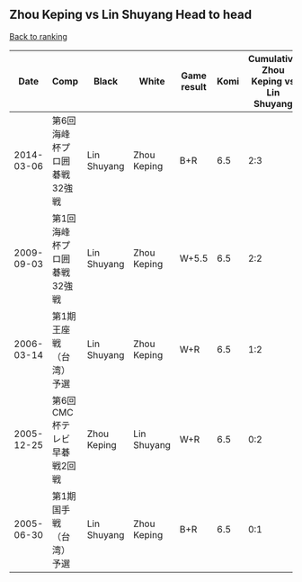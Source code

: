 ## Zhou Keping vs Lin Shuyang Head to head

[Back to ranking](../../index.md)




| **Date** | **Comp** | **Black** | **White** | **Game result** | **Komi** | **Cumulative Zhou Keping vs Lin Shuyang** | **Zhou Keping streak** | **Lin Shuyang streak** | 
| --- | --- | --- | --- | --- | --- | --- | --- | --- |
| 2014-03-06 | 第6回海峰杯プロ囲碁戦32強戦 | Lin Shuyang | Zhou Keping | B+R | 6.5 | 2:3 | 0 | 1 | 
| 2009-09-03 | 第1回海峰杯プロ囲碁戦32強戦 | Lin Shuyang | Zhou Keping | W+5.5 | 6.5 | 2:2 | 2 | 0 | 
| 2006-03-14 | 第1期王座戦（台湾）予選 | Lin Shuyang | Zhou Keping | W+R | 6.5 | 1:2 | 1 | 0 | 
| 2005-12-25 | 第6回CMC杯テレビ早碁戦2回戦 | Zhou Keping | Lin Shuyang | W+R | 6.5 | 0:2 | 0 | 2 | 
| 2005-06-30 | 第1期国手戦（台湾）予選 | Lin Shuyang | Zhou Keping | B+R | 6.5 | 0:1 | 0 | 1 |




